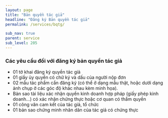 ```yaml
---
layout: page
title: "Bản quyền tác giả"
headline: "Đăng ký Bản quyền tác giả"
permalink: /services/bqtg/

sub_nav: true
parent: service
sub_level: 205
---
```


### Các yêu cầu đối với đăng ký bản quyền tác giả
- 01 tờ khai đăng ký quyền tác giả
- 01 giấy ủy quyền có chữ ký và dấu của người nộp đơn
- 02 mẫu tác phẩm cần đăng ký (có thể ở dạng mẫu thật, hoặc dưới dạng ảnh chụp ở các góc độ khác nhau kèm minh họa).
- Bản sao tài liệu xác nhận quyền kinh doanh hợp pháp (giấy phép kinh doanh…) có xác nhận chứng thực hoặc cơ quan có thẩm quyền
- 01 công văn cam kết của tác giả, tổ chức
- 01 bản sao chứng minh nhân dân của tác giả có chứng thực
